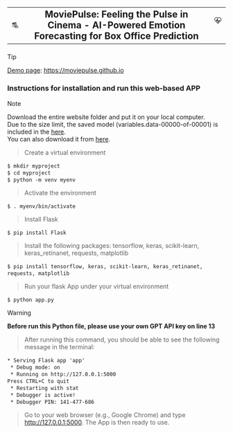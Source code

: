 ## <table cellspacing="0" cellpadding="0"><tr><td><p align="center"><img src="/images/movie.png" width="50"></td><td align='center'>MoviePulse: Feeling the Pulse in Cinema - AI-Powered Emotion Forecasting for Box Office Prediction</td><td><img src="/images/pulse.png" width="50"></p></td></tr></table>

> [!TIP]
> [Demo page](https://moviepulse.github.io/): https://moviepulse.github.io 

### Instructions for installation and run this web-based APP

>[!NOTE]
> Download the entire website folder and put it on your local computer.<br>
> Due to the size limit, the saved model (variables.data-00000-of-00001) is included in the [here](https://drive.google.com/file/d/1cKxYXUyXzve-BlB1VXocEOEAQU0ePBxz).<br>
> You can also download it from [here](https://drive.google.com/file/d/13ABwzHWUnYXIHLK0jgykN9vMlzhD4ogW).


> Create a virtual environment
```
$ mkdir myproject
$ cd myproject
$ python -m venv myenv
```

> Activate the environment
```
$ . myenv/bin/activate
```
> Install Flask
```
$ pip install Flask
```

> Install the following packages: tensorflow, keras, scikit-learn, keras_retinanet, requests, matplotlib
```
$ pip install tensorflow, keras, scikit-learn, keras_retinanet, requests, matplotlib
```

> Run your flask App under your virtual environment
```
$ python app.py
```
> [!WARNING] 
> <b>Before run this Python file, please use your own GPT API key on line 13</b>


> After running this command, you should be able to see the following message in the terminal:
```
* Serving Flask app 'app'
 * Debug mode: on
 * Running on http://127.0.0.1:5000
Press CTRL+C to quit
 * Restarting with stat
 * Debugger is active!
 * Debugger PIN: 141-477-686
```
> Go to your web browser (e.g., Google Chrome) and type http://127.0.0.1:5000. The App is then ready to use. 
